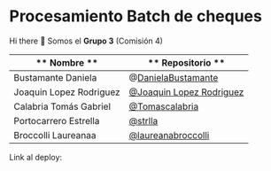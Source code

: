 # Procesamiento Batch de cheques

Hi there 👋 Somos el **Grupo 3** (Comisión 4)

|         ** Nombre **              |   ** Repositorio **       |
|---------------------------------|--------------------------|
|Bustamante Daniela|@[DanielaBustamante]([url](https://github.com/DanielaBustamante))|
|Joaquin Lopez Rodriguez|[@Joaquin Lopez Rodriguez]([(https://github.com/JoaquinLopezRodriguez)])|
|Calabria Tomás Gabriel|[@Tomascalabria]([(https://github.com/Tomascalabria)])|
|Portocarrero Estrella| [@strlla]([(https://github.com/strlla)])|
|Broccolli Laureanaa| [@laureanabroccolli]([(https://github.com/laureanabroccolli)])|

Link al deploy:
